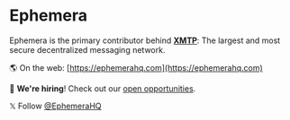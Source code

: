 # Ephemera

Ephemera is the primary contributor behind [**XMTP**](https://github.com/xmtp): The largest and most secure decentralized messaging network.

🌎 On the web: [https://ephemerahq.com](https://ephemerahq.com)

💼 **We're hiring**! Check out our [open opportunities](https://paragraph.xyz/@ephemera/careers).

𝕏 Follow [@EphemeraHQ](https://x.com/EphemeraHQ)
